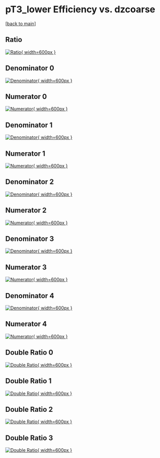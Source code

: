 # pT3_lower Efficiency vs. dzcoarse

[[back to main](./)]



## Ratio

[![Ratio](../mtv/var/pT3_lower_base_211_1_eff_dzcoarse.png){ width=600px }](../mtv/var/pT3_lower_base_211_1_eff_dzcoarse.pdf)

## Denominator 0

[![Denominator](../mtv/den/pT3_lower_base_211_1_eff_dzcoarse_den0.png){ width=600px }](../mtv/den/pT3_lower_base_211_1_eff_dzcoarse_den0.pdf)

## Numerator 0

[![Numerator](../mtv/num/pT3_lower_base_211_1_eff_dzcoarse_num0.png){ width=600px }](../mtv/num/pT3_lower_base_211_1_eff_dzcoarse_num0.pdf)

## Denominator 1

[![Denominator](../mtv/den/pT3_lower_base_211_1_eff_dzcoarse_den1.png){ width=600px }](../mtv/den/pT3_lower_base_211_1_eff_dzcoarse_den1.pdf)

## Numerator 1

[![Numerator](../mtv/num/pT3_lower_base_211_1_eff_dzcoarse_num1.png){ width=600px }](../mtv/num/pT3_lower_base_211_1_eff_dzcoarse_num1.pdf)

## Denominator 2

[![Denominator](../mtv/den/pT3_lower_base_211_1_eff_dzcoarse_den2.png){ width=600px }](../mtv/den/pT3_lower_base_211_1_eff_dzcoarse_den2.pdf)

## Numerator 2

[![Numerator](../mtv/num/pT3_lower_base_211_1_eff_dzcoarse_num2.png){ width=600px }](../mtv/num/pT3_lower_base_211_1_eff_dzcoarse_num2.pdf)

## Denominator 3

[![Denominator](../mtv/den/pT3_lower_base_211_1_eff_dzcoarse_den3.png){ width=600px }](../mtv/den/pT3_lower_base_211_1_eff_dzcoarse_den3.pdf)

## Numerator 3

[![Numerator](../mtv/num/pT3_lower_base_211_1_eff_dzcoarse_num3.png){ width=600px }](../mtv/num/pT3_lower_base_211_1_eff_dzcoarse_num3.pdf)

## Denominator 4

[![Denominator](../mtv/den/pT3_lower_base_211_1_eff_dzcoarse_den4.png){ width=600px }](../mtv/den/pT3_lower_base_211_1_eff_dzcoarse_den4.pdf)

## Numerator 4

[![Numerator](../mtv/num/pT3_lower_base_211_1_eff_dzcoarse_num4.png){ width=600px }](../mtv/num/pT3_lower_base_211_1_eff_dzcoarse_num4.pdf)

## Double Ratio 0

[![Double Ratio](../mtv/ratio/pT3_lower_base_211_1_eff_dzcoarse_ratio0.png){ width=600px }](../mtv/ratio/pT3_lower_base_211_1_eff_dzcoarse_ratio0.pdf)

## Double Ratio 1

[![Double Ratio](../mtv/ratio/pT3_lower_base_211_1_eff_dzcoarse_ratio1.png){ width=600px }](../mtv/ratio/pT3_lower_base_211_1_eff_dzcoarse_ratio1.pdf)

## Double Ratio 2

[![Double Ratio](../mtv/ratio/pT3_lower_base_211_1_eff_dzcoarse_ratio2.png){ width=600px }](../mtv/ratio/pT3_lower_base_211_1_eff_dzcoarse_ratio2.pdf)

## Double Ratio 3

[![Double Ratio](../mtv/ratio/pT3_lower_base_211_1_eff_dzcoarse_ratio3.png){ width=600px }](../mtv/ratio/pT3_lower_base_211_1_eff_dzcoarse_ratio3.pdf)

